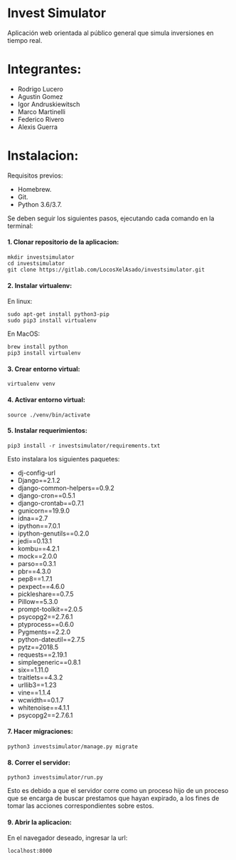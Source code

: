 # Invest Simulator

Aplicación web orientada al público general que simula inversiones en tiempo real.

# Integrantes:

- Rodrigo Lucero
- Agustin Gomez
- Igor Andruskiewitsch
- Marco Martinelli
- Federico Rivero
- Alexis Guerra

# Instalacion:
Requisitos previos:
- Homebrew.
- Git.
- Python 3.6/3.7.

Se deben seguir los siguientes pasos, ejecutando cada comando en la terminal:
#### 1. Clonar repositorio de la aplicacion:
```
mkdir investsimulator
cd investsimulator
git clone https://gitlab.com/LocosXelAsado/investsimulator.git
```
#### 2. Instalar virtualenv:
En linux: 
```
sudo apt-get install python3-pip
sudo pip3 install virtualenv 
```
En MacOS:
```
brew install python
pip3 install virtualenv
```
#### 3. Crear entorno virtual:
```
virtualenv venv
```
#### 4. Activar entorno virtual:
```
source ./venv/bin/activate
```
#### 5. Instalar requerimientos:
```
pip3 install -r investsimulator/requirements.txt
```
Esto instalara los siguientes paquetes:
-	dj-config-url
-	Django==2.1.2
-	django-common-helpers==0.9.2
-	django-cron==0.5.1
-	django-crontab==0.7.1
-	gunicorn==19.9.0
-	idna==2.7
-	ipython==7.0.1
-	ipython-genutils==0.2.0
-	jedi==0.13.1
-	kombu==4.2.1
-	mock==2.0.0
-	parso==0.3.1
-	pbr==4.3.0
-	pep8==1.7.1
-	pexpect==4.6.0
-	pickleshare==0.7.5
-	Pillow==5.3.0
-	prompt-toolkit==2.0.5
-	psycopg2==2.7.6.1
-	ptyprocess==0.6.0
-	Pygments==2.2.0
-	python-dateutil==2.7.5
-	pytz==2018.5
-	requests==2.19.1
-	simplegeneric==0.8.1
-	six==1.11.0
-	traitlets==4.3.2
-	urllib3==1.23
-	vine==1.1.4
-	wcwidth==0.1.7
-	whitenoise==4.1.1
-	psycopg2==2.7.6.1

#### 7. Hacer migraciones:
```
python3 investsimulator/manage.py migrate
```
#### 8. Correr el servidor: 
```
python3 investsimulator/run.py
```
Esto es debido a que el servidor corre como un proceso hijo de un proceso que se encarga de buscar prestamos que hayan expirado, a los fines de tomar las acciones correspondientes sobre estos.
#### 9. Abrir la aplicacion:
En el navegador deseado, ingresar la url:
```
localhost:8000
```
